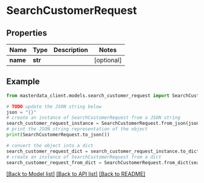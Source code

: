 # SearchCustomerRequest


## Properties

Name | Type | Description | Notes
------------ | ------------- | ------------- | -------------
**name** | **str** |  | [optional] 

## Example

```python
from masterdata_client.models.search_customer_request import SearchCustomerRequest

# TODO update the JSON string below
json = "{}"
# create an instance of SearchCustomerRequest from a JSON string
search_customer_request_instance = SearchCustomerRequest.from_json(json)
# print the JSON string representation of the object
print(SearchCustomerRequest.to_json())

# convert the object into a dict
search_customer_request_dict = search_customer_request_instance.to_dict()
# create an instance of SearchCustomerRequest from a dict
search_customer_request_from_dict = SearchCustomerRequest.from_dict(search_customer_request_dict)
```
[[Back to Model list]](../README.md#documentation-for-models) [[Back to API list]](../README.md#documentation-for-api-endpoints) [[Back to README]](../README.md)


